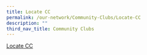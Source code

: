 ```yaml
---
title: Locate CC
permalink: /our-network/Community-Clubs/Locate-CC
description: ""
third_nav_title: Community Clubs
---
```

 [Locate CC]()